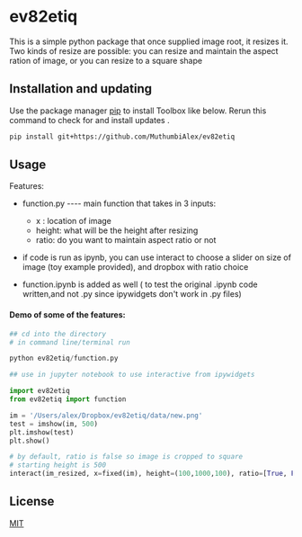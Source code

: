# ev82etiq
This is a simple python package that once supplied image root, it resizes it.
Two kinds of resize are possible: you can resize and maintain the aspect ration of 
image, or you can resize to a square shape


## Installation and updating
Use the package manager [pip](https://pip.pypa.io/en/stable/) to install Toolbox like below. 
Rerun this command to check for and install  updates .
```bash
pip install git+https://github.com/MuthumbiAlex/ev82etiq
```

## Usage
Features:
* function.py ---- main function that takes in 3 inputs:
  * x : 		location of image
  * height: 	what will be the height after resizing
  * ratio: 		do you want to maintain aspect ratio or not


* if code is run as ipynb, you can use interact to choose a slider on size of image (toy example provided), and dropbox with ratio choice

* function.ipynb is added as well ( to test the original .ipynb code written,and not .py since ipywidgets don't work in .py files)

#### Demo of some of the features:
```python
## cd into the directory
# in command line/terminal run

python ev82etiq/function.py

## use in jupyter notebook to use interactive from ipywidgets

import ev82etiq
from ev82etiq import function

im = '/Users/alex/Dropbox/ev82etiq/data/new.png'
test = imshow(im, 500)
plt.imshow(test)
plt.show()

# by default, ratio is false so image is cropped to square
# starting height is 500
interact(im_resized, x=fixed(im), height=(100,1000,100), ratio=[True, False])

```

## License
[MIT](https://choosealicense.com/licenses/mit/)